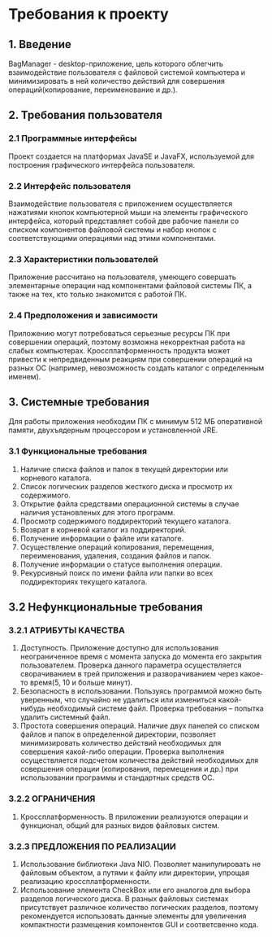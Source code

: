 ﻿# Требования к проекту
## 1. Введение
BagManager - desktop-приложение, цель которого облегчить взаимодействие пользователя с файловой системой компьютера и минимизировать в ней количество действий для совершения операций(копирование, переименование и др.). 
## 2. Требования пользователя
### 2.1 Программные интерфейсы
Проект создается на платформах JavaSE и JavaFX, используемой для построения графического интерфейса пользователя.
### 2.2 Интерфейс пользователя
Взаимодействие пользователя с приложением осуществляется нажатиями кнопок компьютерной мыши на элементы графического интерфейса, который представляет собой две рабочие панели со списком компонентов файловой системы и набор кнопок с соответствующими операциями над этими компонентами.

### 2.3 Характеристики пользователей
Приложение рассчитано на пользователя, умеющего совершать элементарные операции над компонентами файловой системы ПК, а также на тех, кто только знакомится с работой ПК. 
### 2.4 Предположения и зависимости
Приложению могут потребоваться серьезные ресурсы ПК при совершении операций, поэтому возможна некорректная работа на слабых компьютерах. Кроссплатформенность продукта может привести к непредвиденным реакциям при совершении операций на разных ОС (например, невозможность создать каталог с определенным именем).
## 3. Системные требования
Для работы приложения необходим ПК с минимум 512 МБ оперативной памяти, двухъядерным процессором и установленной JRE.
### 3.1 Функциональные требования
1) 	Наличие списка файлов и папок в текущей директории или корневого каталога.
2) 	Список логических разделов жесткого диска и просмотр их содержимого.
4) 	Открытие файла средствами операционной системы в случае наличия установленых для этого программ.
5) 	Просмотр содержимого поддиректорий текущего каталога. 
6) 	Возврат в корневой каталог из поддиректорий.
7) 	Получение информации о файле или каталоге.
8) 	Осуществление операций копирования, перемещения, переименования, удаления, создания файлов и папок.
9) 	Получение информации о статусе выполнения операции.  
10)	Рекурсивный поиск по имени файла или папки во всех поддиректориях текущего каталога.
## 3.2 Нефункциональные требования
### 3.2.1 АТРИБУТЫ КАЧЕСТВА
1) Доступность. Приложение доступно для использования неограниченное время с момента запуска до момента его закрытия пользователем. Проверка данного параметра осуществляется сворачиванием в трей приложения и разворачиванием через какое-то время(5, 10 и больше минут). 
2) Безопасность в использовании. Пользуясь программой можно быть уверенным, что случайно не удалиться или измениться какой-нибудь необходимый системе файл. Проверка требования – попытка удалить системный файл.
3) Простота совершения операций. Наличие двух панелей со списком файлов и папок в определенной директории, позволяет минимизировать количество действий необходимых для совершения какой-либо операции. Проверка выполнения осуществляется подсчетом количества действий необходимых для совершения операции (копирования, перемещения и др.) при использовании программы и стандартных средств ОС.
### 3.2.2 ОГРАНИЧЕНИЯ
1) Кроссплатформенность. В приложении реализуются операции и функционал, общий для разных видов файловых систем.
### 3.2.3 ПРЕДЛОЖЕНИЯ ПО РЕАЛИЗАЦИИ
1) Использование библиотеки Java NIO. Позволяет манипулировать не файловым объектом, а путями к файлу или директории, упрощая реализацию кроссплатформенности.
2) Использование элемента CheckBox или его аналогов для выбора разделов логического диска. В разных файловых системах присутствует различное количество логических разделов, поэтому рекомендуется использовать данные элементы для увеличения компактности размещения компонентов GUI и соответсвенно кода.
